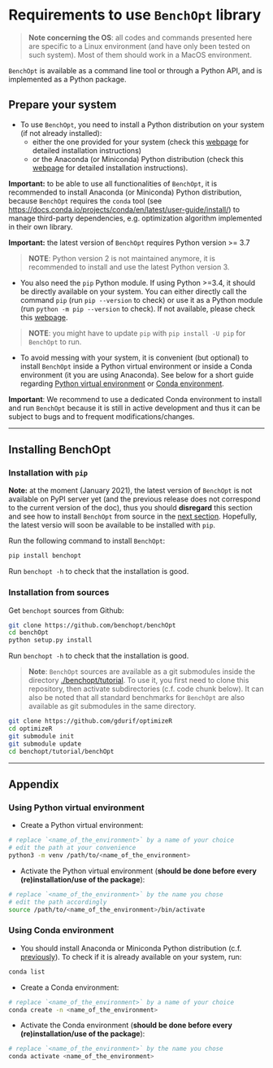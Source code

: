 # Requirements to use `BenchOpt` library

> **Note concerning the OS**: all codes and commands presented here are specific to a Linux environment (and have only been tested on such system). Most of them should work in a MacOS environment.

`BenchOpt` is available as a command line tool or through a Python API, and is implemented as a Python package.

## Prepare your system

- To use `BenchOpt`, you need to install a Python distribution on your system (if not already installed):
   * either the one provided for your system (check this [webpage](https://realpython.com/installing-python/) for detailed installation instructions)
   * or the Anaconda (or Miniconda) Python distribution (check this [webpage](https://docs.anaconda.com/anaconda/install/) for detailed installation instructions).

**Important:** to be able to use all functionalities of `BenchOpt`, it is recommended to install Anaconda (or Miniconda) Python distribution, because `BenchOpt` requires the `conda` tool (see https://docs.conda.io/projects/conda/en/latest/user-guide/install/) to manage third-party dependencies, e.g. optimization algorithm implemented in their own library.

**Important:** the latest version of `BenchOpt` requires Python version >= 3.7

> **NOTE**: Python version 2 is not maintained anymore, it is recommended to install and use the latest Python version 3.

- You also need the `pip` Python module. If using Python >=3.4, it should be directly available on your system. You can either directly call the command `pip` (run `pip --version` to check) or use it as a Python module (run `python -m pip --version` to check). If not available, please check this [webpage](https://pip.pypa.io/en/stable/installing/).

> **NOTE**: you might have to update `pip` with `pip install -U pip` for `BenchOpt` to run.

- To avoid messing with your system, it is convenient (but optional) to install `BenchOpt` inside a Python virtual environment or inside a Conda environment (it you are using Anaconda). See below for a short guide regarding [Python virtual environment](#using-python-virtual-environment) or [Conda environment](#using-conda-environment).

**Important**: We recommend to use a dedicated Conda environment to install and run `BenchOpt` because it is still in active development and thus it can be subject to bugs and to frequent modifications/changes.

---

## Installing BenchOpt

### Installation with `pip`

**Note:** at the moment (January 2021), the latest version of `BenchOpt` is not available on PyPI server yet (and the previous release does not correspond to the current version of the doc), thus you should **disregard** this section and see how to install `BenchOpt` from source in the [next section](#installation-from-sources). Hopefully, the latest versio will soon be available to be installed with `pip`.

Run the following command to install `BenchOpt`:
```bash
pip install benchopt
```

Run `benchopt -h` to check that the installation is good.

### Installation from sources

Get `benchopt` sources from Github:
```bash
git clone https://github.com/benchopt/benchOpt
cd benchOpt
python setup.py install
```

Run `benchopt -h` to check that the installation is good.

> **Note**: `BenchOpt` sources are available as a git submodules inside the directory [./benchopt/tutorial](./benchopt/tutorial). To use it, you first need to clone this repository, then activate subdirectories (c.f. code chunk below). It can also be noted that all standard benchmarks for `BenchOpt` are also available as git submodules in the same directory.

```bash
git clone https://github.com/gdurif/optimizeR
cd optimizeR
git submodule init
git submodule update
cd benchopt/tutorial/benchOpt
```

---

## Appendix

### Using Python virtual environment

* Create a Python virtual environment:
```bash
# replace `<name_of_the_environment>` by a name of your choice
# edit the path at your convenience
python3 -m venv /path/to/<name_of_the_environment>
```

* Activate the Python virtual environment (**should be done before every (re)installation/use of the package**):
```bash
# replace `<name_of_the_environment>` by the name you chose
# edit the path accordingly
source /path/to/<name_of_the_environment>/bin/activate
```

### Using Conda environment

* You should install Anaconda or Miniconda Python distribution (c.f. [previously](#prepare-your-system)). To check if it is already available on your system, run:
```bash
conda list
```

* Create a Conda environment:
```bash
# replace `<name_of_the_environment>` by a name of your choice
conda create -n <name_of_the_environment>
```

* Activate the Conda environment (**should be done before every (re)installation/use of the package**):
```bash
# replace `<name_of_the_environment>` by the name you chose
conda activate <name_of_the_environment>
```

